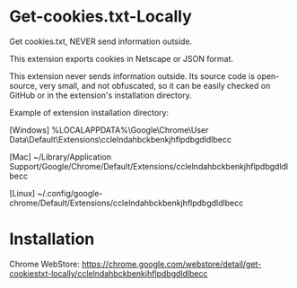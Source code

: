 # Get-cookies.txt-Locally
Get cookies.txt, NEVER send information outside.

This extension exports cookies in Netscape or JSON format.

This extension never sends information outside.
Its source code is open-source, very small, and not obfuscated, so it can be easily checked on GitHub or in the extension's installation directory.

Example of extension installation directory:

[Windows]
%LOCALAPPDATA%\Google\Chrome\User Data\Default\Extensions\cclelndahbckbenkjhflpdbgdldlbecc

[Mac]
~/Library/Application Support/Google/Chrome/Default/Extensions/cclelndahbckbenkjhflpdbgdldlbecc

[Linux]
~/.config/google-chrome/Default/Extensions/cclelndahbckbenkjhflpdbgdldlbecc


# Installation
Chrome WebStore: https://chrome.google.com/webstore/detail/get-cookiestxt-locally/cclelndahbckbenkjhflpdbgdldlbecc